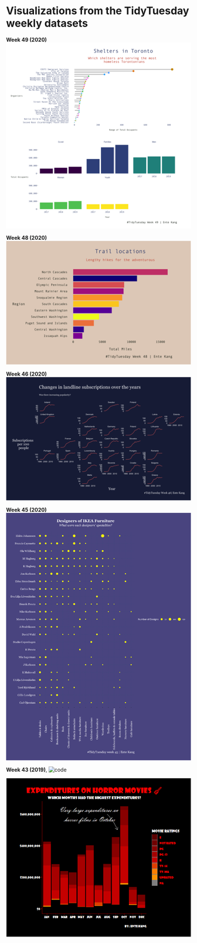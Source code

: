 # Visualizations from the TidyTuesday weekly datasets


**Week 49 (2020)**
![](https://github.com/entekang/TidyTuesday_visualization/blob/main/toronto_support.png)  

**Week 48 (2020)**
![](https://github.com/entekang/TidyTuesday_visualization/blob/main/hiking.png)  

**Week 46 (2020)**
![](https://github.com/entekang/TidyTuesday_visualization/blob/main/landlines.png)
  
**Week 45 (2020)**
![](https://github.com/entekang/TidyTuesday_visualization/blob/main/Ikea.png)  

**Week 43 (2019)**, ![code](https://github.com/entekang/halloween_plots)

![](https://github.com/entekang/halloween_plots/blob/main/Halloween_horror_movies.png)

